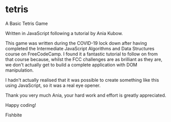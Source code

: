 # tetris
A Basic Tetris Game

Written in JavaScript following a tutorial by Ania Kubow.

This game was written during the COVID-19 lock down after having completed the Intermediate JavaScript Algorithms and Data Structures course on FreeCodeCamp. I found it a fantastic tutorial to follow on from that course because, whilst the FCC challenges are as brilliant as they are, we don't actually get to build a complete application with DOM manipulation.

I hadn't actually realised that it was possible to create something like this using JavaScript, so it was a real eye opener.

Thank you very much Ania, your hard work and effort is greatly appreciated.

Happy coding!

Fishbite
